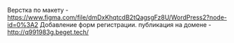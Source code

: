 Верстка по макету - https://www.figma.com/file/dmDxKhqtcdB2tQagsgFz8U/WordPress2?node-id=0%3A2
Добавление форм регистрации.
публикация на домене - http://q991983g.beget.tech/
